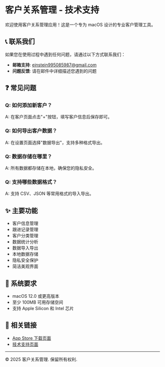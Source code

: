 # 客户关系管理 - 技术支持

欢迎使用客户关系管理应用！这是一个专为 macOS 设计的专业客户管理工具。

## 📞 联系我们

如果您在使用过程中遇到任何问题，请通过以下方式联系我们：

- **邮箱支持**: einstein995085987@gmail.com
- **问题反馈**: 请在邮件中详细描述您遇到的问题

## ❓ 常见问题

### Q: 如何添加新客户？
A: 在客户页面点击"+"按钮，填写客户信息后保存即可。

### Q: 如何导出客户数据？
A: 在设置页面选择"数据导出"，支持多种格式导出。

### Q: 数据存储在哪里？
A: 所有数据都存储在本地，确保您的隐私安全。

### Q: 支持哪些数据格式？
A: 支持 CSV、JSON 等常用格式的导入导出。

## ✨ 主要功能

- 客户信息管理
- 跟进记录管理
- 客户分类管理
- 数据统计分析
- 数据导入导出
- 本地数据存储
- 隐私安全保护
- 简洁美观界面

## 📱 系统要求

- macOS 12.0 或更高版本
- 至少 100MB 可用存储空间
- 支持 Apple Silicon 和 Intel 芯片

## 🔗 相关链接

- [App Store 下载页面](https://apps.apple.com/app/客户关系管理)
- [技术支持页面](https://xiaochangfa.github.io/customer-relationship-management)

---

© 2025 客户关系管理. 保留所有权利.
